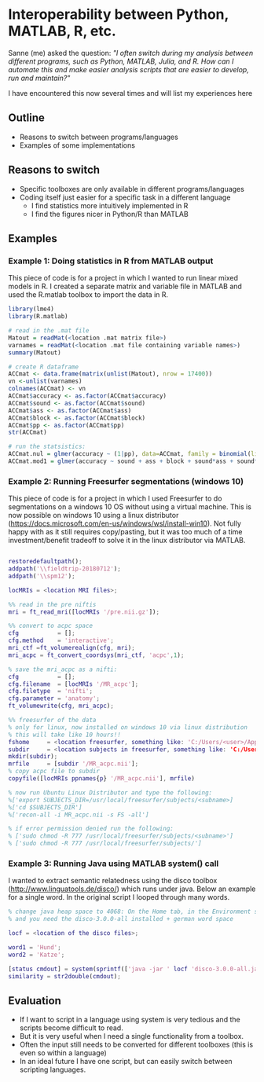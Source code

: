 # Interoperability between Python, MATLAB, R, etc.

Sanne (me) asked the question: _"I often switch during my analysis between different programs, such as Python, MATLAB, Julia, and R. How can I automate this and make easier analysis scripts that are easier to develop, run and maintain?"_

I have encountered this now several times and will list my experiences here

## Outline
- Reasons to switch between programs/languages
- Examples of some implementations

## Reasons to switch
- Specific toolboxes are only available in different programs/languages
- Coding itself just easier for a specific task in a different language
	- I find statistics more intuitively implemented in R
	- I find the figures nicer in Python/R than MATLAB 

## Examples
### Example 1: Doing statistics in R from MATLAB output

This piece of code is for a project in which I wanted to run linear mixed models in R. I created a separate matrix and variable file in MATLAB and used the R.matlab toolbox to import the data in R.

```r
library(lme4)
library(R.matlab)

# read in the .mat file
Matout = readMat(<location .mat matrix file>)
varnames = readMat(<location .mat file containing variable names>)
summary(Matout)

# create R dataframe
ACCmat <- data.frame(matrix(unlist(Matout), nrow = 17400))
vn <-unlist(varnames)
colnames(ACCmat) <- vn
ACCmat$accuracy <- as.factor(ACCmat$accuracy)
ACCmat$sound <- as.factor(ACCmat$sound)
ACCmat$ass <- as.factor(ACCmat$ass)
ACCmat$block <- as.factor(ACCmat$block)
ACCmat$pp <- as.factor(ACCmat$pp)
str(ACCmat)

# run the statsistics:
ACCmat.nul = glmer(accuracy ~ (1|pp), data=ACCmat, family = binomial(link = "logit"))
ACCmat.mod1 = glmer(accuracy ~ sound + ass + block + sound*ass + sound*block + ass*block + ass*block*sound + (1|pp), data=ACCmat, family = binomial(link = "logit")
```

### Example 2: Running Freesurfer segmentations (windows 10)
This piece of code is for a project in which I used Freesurfer to do segmentations on a windows 10 OS without using a virtual machine. This is now possible on windows 10 using a linux distributor (https://docs.microsoft.com/en-us/windows/wsl/install-win10). 
Not fully happy with as it still requires copy/pasting, but it was too much of a time investment/benefit tradeoff to solve it in the linux distributor via MATLAB.

```matlab

restoredefaultpath();
addpath('\\fieldtrip-20180712');
addpath('\\spm12');

locMRIs = <location MRI files>;

%% read in the pre niftis
mri = ft_read_mri([locMRIs '/pre.nii.gz']);

%% convert to acpc space
cfg           = [];
cfg.method    = 'interactive';
mri_ctf =ft_volumerealign(cfg, mri);
mri_acpc = ft_convert_coordsys(mri_ctf, 'acpc',1);

% save the mri_acpc as a nifti:
cfg           = [];
cfg.filename  = [locMRIs '/MR_acpc'];
cfg.filetype  = 'nifti';
cfg.parameter = 'anatomy';
ft_volumewrite(cfg, mri_acpc);

%% freesurfer of the data
% only for linux, now installed on windows 10 via linux distribution
% this will take like 10 hours!!
fshome     = <location freesurfer, something like: 'C:/Users/<user>/AppData/Local/Packages/CanonicalGroupLimited.UbuntuonWindows_79rhkp1fndgsc/LocalState/rootfs/usr/local/freesurfer/'>;
subdir     = <location subjects in freesurfer, something like: 'C:/Users/<user>/AppData/Local/Packages/CanonicalGroupLimited.UbuntuonWindows_79rhkp1fndgsc/LocalState/rootfs/usr/local/freesurfer/subjects/<subname>>;
mkdir(subdir);
mrfile     = [subdir '/MR_acpc.nii'];
% copy acpc file to subdir
copyfile([locMRIs ppnames{p} '/MR_acpc.nii'], mrfile)

% now run Ubuntu Linux Distributor and type the following:
%['export SUBJECTS_DIR=/usr/local/freesurfer/subjects/<subname>]
%['cd $SUBJECTS_DIR']
%['recon-all -i MR_acpc.nii -s FS -all']

% if error permission denied run the following:
% ['sudo chmod -R 777 /usr/local/freesurfer/subjects/<subname>']
% ['sudo chmod -R 777 /usr/local/freesurfer/subjects/']
```

### Example 3: Running Java using MATLAB system() call
I wanted to extract semantic relatedness using the disco toolbox (http://www.linguatools.de/disco/) which runs under java. Below an example for a single word. In the original script I looped through many words.

```matlab
% change java heap space to 4068: On the Home tab, in the Environment section, click  Preferences. Select MATLAB > General > Java Heap Memory.
% and you need the disco-3.0.0-all installed + german word space

locf = <location of the disco files>;

word1 = 'Hund'; 
word2 = 'Katze';

[status cmdout] = system(sprintf(['java -jar ' locf 'disco-3.0.0-all.jar ' locf 'de-general-20150421-lm-word2vec-sim.denseMatrix -s ' word1 ' ' word2 ' COSINE']));
similarity = str2double(cmdout);
```

## Evaluation
- If I want to script in a language using system is very tedious and the scripts become difficult to read.
- But it is very useful when I need a single functionality from a toolbox.
- Often the input still needs to be converted for different toolboxes (this is even so within a language)
- In an ideal future I have one script, but can easily switch between scripting languages.

